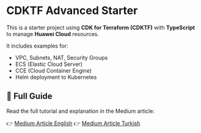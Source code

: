 # CDKTF Advanced Starter

This is a starter project using **CDK for Terraform (CDKTF)** with **TypeScript** to manage **Huawei Cloud** resources.

It includes examples for:

- VPC, Subnets, NAT, Security Groups
- ECS (Elastic Cloud Server)
- CCE (Cloud Container Engine)
- Helm deployment to Kubernetes

## 📖 Full Guide

Read the full tutorial and explanation in the Medium article:

👉 [Medium Article English]([https://medium.com/p/583b64012cc2/edit](https://medium.com/@iburakbakir/%EF%B8%8Ffrom-dev-to-production-managing-multi-cloud-infrastructure-with-terraform-cdktf-583b64012cc2))
👉 [Medium Article Turkish]([[https://medium.com/p/583b64012cc2/edit](https://medium.com/@iburakbakir/%EF%B8%8Ffrom-dev-to-production-managing-multi-cloud-infrastructure-with-terraform-cdktf-583b64012cc2)](https://medium.com/@iburakbakir/%EF%B8%8Fgeli%C5%9Ftirmeden-%C3%BCretime-terraform-cdktf-ile-%C3%A7oklu-bulut-altyap%C4%B1s%C4%B1n%C4%B1-y%C3%B6netme-aca8f698403d))
